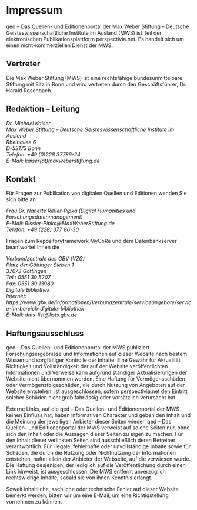 # Impressum

qed – Das Quellen- und Editionenportal der Max Weber Stiftung – Deutsche Geisteswissenschaftliche Institute im Ausland (MWS) ist Teil der elektronischen Publikationsplattform perspectivia.net. Es handelt sich um einen nicht-kommerziellen Dienst der MWS.

## Vertreter

Die Max Weber Stiftung (MWS) ist eine rechtsfähige bundesunmittelbare Stiftung mit Sitz in Bonn und wird vertreten durch den Geschäftsführer, Dr. Harald Rosenbach.


## Redaktion – Leitung
<address>
Dr. Michael Kaiser<br>
Max Weber Stiftung – Deutsche Geisteswissenschaftliche Institute im Ausland<br>
Rheinallee 6<br>
D-53173 Bonn<br>
Telefon: +49 (0)228 37786-24<br>
E-Mail: kaiser(at)maxweberstiftung.de<br>
</address>

## Kontakt
Für Fragen zur Publikation von digitalen Quellen und Editionen wenden Sie sich bitte an:
<address>
Frau Dr. Nanette Rißler-Pipka (Digital Humanities und Forschungsdatenmanagement)<br>
E-Mail: Rissler-Pipka@MaxWeberStiftung.de<br>
Telefon: +49 (228) 377 86-30<br>
</address>

Fragen zum Repositoryframework MyCoRe und dem Datenbankserver beantwortet Ihnen die
<address>
Verbundzentrale des GBV (VZG)<br>
Platz der Göttinger Sieben 1<br>
37073 Göttingen<br>
Tel.: 0551 39 5207<br>
Fax: 0551 39 13980<br>
Digitale Bibliothek<br>
Internet: https://www.gbv.de/informationen/Verbundzentrale/serviceangebote/service-im-bereich-digitale-bibliothek<br>
E-Mail: dms-list@lists.gbv.de<br>
</address>


## Haftungsausschluss
qed – Das Quellen- und Editionenportal der MWS publiziert Forschungsergebnisse und Informationen auf dieser Website nach bestem Wissen und sorgfältiger Kontrolle der Inhalte. Eine Gewähr für Aktualität, Richtigkeit und Vollständigkeit der auf der Website veröffentlichten Informationen und Verweise kann aufgrund ständiger Aktualisierungen der Website nicht übernommen werden. Eine Haftung für Vermögensschäden oder Vermögensfolgeschäden, die durch Nutzung von Angeboten auf der Website entstehen, ist ausgeschlossen, sofern perspectivia.net den Eintritt solcher Schäden nicht grob fahrlässig oder vorsätzlich verursacht hat.

Externe Links, auf die qed – Das Quellen- und Editionenportal der MWS keinen Einfluss hat, haben informativen Charakter und geben den Inhalt und die Meinung der jeweiligen Anbieter dieser Seiten wieder. qed – Das Quellen- und Editionenportal der MWS verweist auf solche Seiten nur, ohne sich den Inhalt oder die Aussagen dieser Seiten zu eigen zu machen. Für den Inhalt dieser verlinkten Seiten sind ausschließlich deren Betreiber verantwortlich. Für illegale, fehlerhafte oder unvollständige Inhalte sowie für Schäden, die durch die Nutzung oder Nichtnutzung der Informationen entstehen, haftet allein der Anbieter der Webseite, auf die verwiesen wurde. Die Haftung desjenigen, der lediglich auf die Veröffentlichung durch einen Link hinweist, ist ausgeschlossen. Die MWS entfernt unverzüglich rechtswidrige Inhalte, sobald sie von ihnen Kenntnis erlangt.

Soweit inhaltliche, sachliche oder technische Fehler auf dieser Website bemerkt werden, bitten wir um eine E-Mail, um eine Richtigstellung vornehmen zu können.
